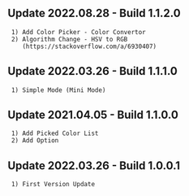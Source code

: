 ## Update 2022.08.28 - Build 1.1.2.0
```
 1) Add Color Picker - Color Convertor
 2) Algorithm Change - HSV to RGB
    (https://stackoverflow.com/a/6930407)
```

## Update 2022.03.26 - Build 1.1.1.0
```
 1) Simple Mode (Mini Mode)
```

## Update 2021.04.05 - Build 1.1.0.0
```
 1) Add Picked Color List
 2) Add Option
```

## Update 2022.03.26 - Build 1.0.0.1
```
 1) First Version Update
```
